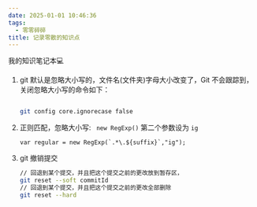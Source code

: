 ```yaml
---
date: 2025-01-01 10:46:36
tags:
  - 零零碎碎
title: 记录零散的知识点
---
```


我的知识笔记本💻

1. git 默认是忽略大小写的，文件名(文件夹)字母大小改变了，Git 不会跟踪到，关闭忽略大小写的命令如下：


   ```bash

   git config core.ignorecase false

   ``` 
2. 正则匹配，忽略大小写: ` new RegExp()` 第二个参数设为 `ig`

    ```
    var regular = new RegExp(`.*\.${suffix}`,"ig");
    ```
3. git 撤销提交

    ``` bash
    // 回退到某个提交，并且把这个提交之前的更改放到暂存区，
    git reset --soft commitId
    // 回退到某个提交，并且把这个提交之前的更改全部删除
    git reset --hard
    ```